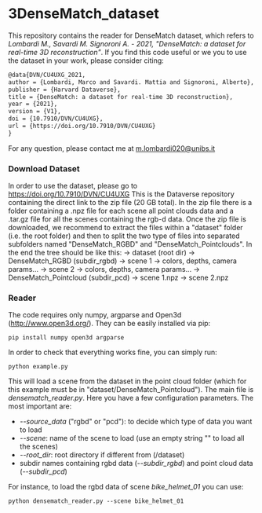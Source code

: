 # 3DenseMatch_dataset
This repository contains the reader for DenseMatch dataset, which refers to _Lombardi M., Savardi M. Signoroni A. - 2021, "DenseMatch: a dataset for real-time 3D reconstruction"_.
If you find this code useful or we you to use the dataset in your work, please consider citing:
```latex
@data{DVN/CU4UXG_2021,
author = {Lombardi, Marco and Savardi. Mattia and Signoroni, Alberto},
publisher = {Harvard Dataverse},
title = {DenseMatch: a dataset for real-time 3D reconstruction},
year = {2021},
version = {V1},
doi = {10.7910/DVN/CU4UXG},
url = {https://doi.org/10.7910/DVN/CU4UXG}
}
```
For any question, please contact me at m.lombardi020@unibs.it

### Download Dataset
In order to use the dataset, please go to https://doi.org/10.7910/DVN/CU4UXG
This is the Dataverse repository containing the direct link to the zip file (20 GB total).
In the zip file there is a folder containing a .npz file for each scene all point clouds data and a .tar.gz file for all the scenes containing the rgb-d data. 
Once the zip file is downloaded, we recommend to extract the files within a "dataset" folder (i.e. the root folder) and then to split the two type of files into separated subfolders named "DenseMatch_RGBD" and "DenseMatch_Pointclouds".
In the end the tree should be like this:
-> dataset (root dir)
    -> DenseMatch_RGBD (subdir_rgbd)
      -> scene 1
          -> colors, depths, camera params...
      -> scene 2
          -> colors, depths, camera params...
    -> DenseMatch_Pointcloud (subdir_pcd)
      -> scene 1.npz
      -> scene 2.npz

### Reader
The code requires only numpy, argparse and Open3d (http://www.open3d.org/). They can be easily installed via pip:
```
pip install numpy open3d argparse
```
In order to check that everything works fine, you can simply run:
```
python example.py
```
This will load a scene from the dataset in the point cloud folder (which for this example must be in "dataset/DenseMatch_Pointcloud").
The main file is _densematch_reader.py_. Here you have a few configuration parameters. The most important are:
- _--source_data_ ("rgbd" or "pcd"): to decide which type of data you want to load
- _--scene_: name of the scene to load (use an empty string "" to load all the scenes)
- _--root_dir_: root directory if different from (<CurrentCodeDir>/dataset)
- subdir names containing rgbd data (_--subdir_rgbd_) and point cloud data (_--subdir_pcd_)

For instance, to load the rgbd data of scene _bike_helmet_01_ you can use:
```
python densematch_reader.py --scene bike_helmet_01
```
